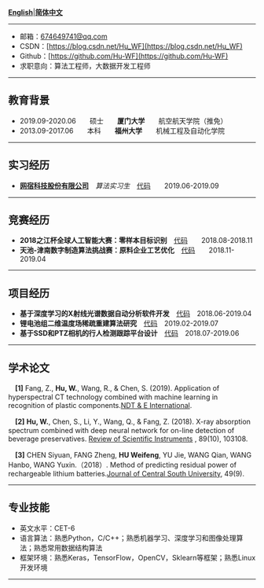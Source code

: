 **[English](README.md)**|**[简体中文](README-ch.md)**  

---
 - 邮箱：674649741@qq.com 
 - CSDN：[https://blog.csdn.net/Hu_WF](https://blog.csdn.net/Hu_WF)
 - Github：[https://github.com/Hu-WF](https://github.com/Hu-WF) 
 - 求职意向：算法工程师，大数据开发工程师
 
 ---
## 教育背景
- 2019.09-2020.06　　硕士　　**厦门大学**　　航空航天学院（推免）　　
- 2013.09-2017.06　　本科　　**福州大学**　　机械工程及自动化学院　

---
## 实习经历
- **[网宿科技股份有限公司](https://www.wangsu.com/)**　*算法实习生*　[代码](https://github.com/Hu-WF/WS_InternshipProject)　　2019.06-2019.09

---
## 竞赛经历
- **2018之江杯全球人工智能大赛：零样本目标识别**　[代码](https://github.com/Hu-WF/WS_InternshipProject)　　2018.08-2018.11
- **天池-津南数字制造算法挑战赛：原料企业工艺优化**　[代码](https://github.com/Hu-WF/2019Jinnan-Digital-Manufacturing-DMAC)　　2018.11-2019.04

---
## 项目经历
- **基于深度学习的X射线光谱数据自动分析软件开发**　[代码](https://github.com/Hu-WF/XASDataProcessingProject)　2018.06-2019.04
- **锂电池组二维温度场稀疏重建算法研究**　[代码](https://github.com/Hu-WF/TemperatureField-Reconstruction)　2019.02-2019.07
- **基于SSD和PTZ相机的行人检测跟踪平台设计**　[代码](https://github.com/Hu-WF/Face-tracking-PTZ-camera-project)　2018.07-2019.06

---
## 学术论文
　**[1]** Fang, Z., **Hu, W.**, Wang, R., & Chen, S. (2019). Application of hyperspectral CT technology combined with machine learning in recognition of plastic components.[NDT & E International](https://www.sciencedirect.com/science/article/pii/S0963869518305619?via%3Dihub).  

　**[2]** **Hu, W.**, Chen, S., Li, Y., Wang, Q., & Fang, Z. (2018). X-ray absorption spectrum combined with deep neural network for on-line detection of beverage preservatives. [Review of Scientific Instruments](https://aip.scitation.org/doi/10.1063/1.5048281)
, 89(10), 103108.  

　**[3]** CHEN Siyuan, FANG Zheng, **HU Weifeng**, YU Jie, WANG Qian, WANG Hanbo, WANG Yuxin.（2018）. Method of predicting residual power of rechargeable lithium batteries.[Journal of Central South University](http://www.zndxzk.com.cn/paper/paperView.aspx?id=paper_318535), 49(9).  

---
## 专业技能
- 英文水平：CET-6
- 语言算法：熟悉Python，C/C++；熟悉机器学习、深度学习和图像处理算法；熟悉常用数据结构算法 
- 框架环境：熟悉Keras，TensorFlow，OpenCV，Sklearn等框架；熟悉Linux开发环境 

---
